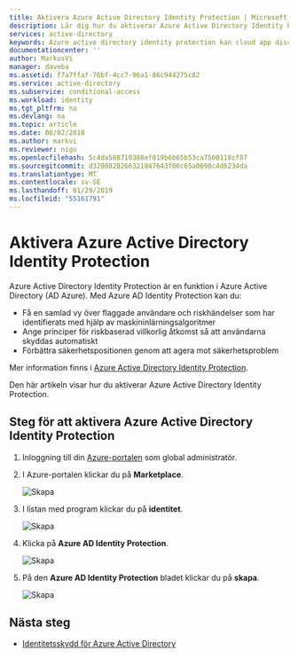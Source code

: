 ```yaml
---
title: Aktivera Azure Active Directory Identity Protection | Microsoft Docs
description: Lär dig hur du aktiverar Azure Active Directory Identity Protection.
services: active-directory
keywords: Azure active directory identity protection kan cloud app discovery, hantering av program, säkerhet, risk, risknivå, säkerhetsproblem, säkerhetsprincip
documentationcenter: ''
author: MarkusVi
manager: daveba
ms.assetid: f7a7ffaf-76bf-4cc7-96a1-86c944275c82
ms.service: active-directory
ms.subservice: conditional-access
ms.workload: identity
ms.tgt_pltfrm: na
ms.devlang: na
ms.topic: article
ms.date: 08/02/2018
ms.author: markvi
ms.reviewer: nigu
ms.openlocfilehash: 5c4da588710388ef819b6b65b53ca7500118cf87
ms.sourcegitcommit: d3200828266321847643f06c65a0698c4d6234da
ms.translationtype: MT
ms.contentlocale: sv-SE
ms.lasthandoff: 01/29/2019
ms.locfileid: "55161791"
---
```

# <a name="enabling-azure-active-directory-identity-protection"></a>Aktivera Azure Active Directory Identity Protection

Azure Active Directory Identity Protection är en funktion i Azure Active Directory (AD Azure). Med Azure AD Identity Protection kan du:

- Få en samlad vy över flaggade användare och riskhändelser som har identifierats med hjälp av maskininlärningsalgoritmer
- Ange principer för riskbaserad villkorlig åtkomst så att användarna skyddas automatiskt
- Förbättra säkerhetspositionen genom att agera mot säkerhetsproblem 

Mer information finns i [Azure Active Directory Identity Protection](../active-directory-identityprotection.md).

Den här artikeln visar hur du aktiverar Azure Active Directory Identity Protection.

## <a name="steps-to-enable-azure-active-directory-identity-protection"></a>Steg för att aktivera Azure Active Directory Identity Protection

1. Inloggning till din [Azure-portalen](https://ms.portal.azure.com/) som global administratör. 

2. I Azure-portalen klickar du på **Marketplace**.
   
    ![Skapa](./media/enable/01.png "skapa")

3. I listan med program klickar du på **identitet**.
   
    ![Skapa](./media/enable/05.png "skapa")

4. Klicka på **Azure AD Identity Protection**.
   
    ![Skapa](./media/enable/06.png "skapa")

5. På den **Azure AD Identity Protection** bladet klickar du på **skapa**.
   
    ![Skapa](./media/enable/04.png "skapa")

## <a name="next-steps"></a>Nästa steg
* [Identitetsskydd för Azure Active Directory](../active-directory-identityprotection.md)

